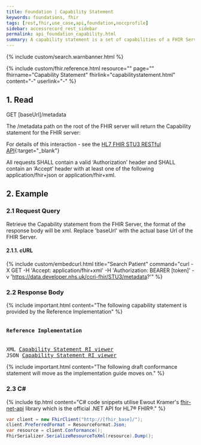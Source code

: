 ```yaml
---
title: Foundation | Capability Statement
keywords: foundations, fhir
tags: [rest,fhir,use_case,api,foundation,noccprofile]
sidebar: accessrecord_rest_sidebar
permalink: api_foundation_capability.html
summary: A capability statement is a set of capabilities of a FHIR Server that may be used as a statement of actual server functionality or a statement of required or desired server implementation.
---
```


{% include custom/search.warnbanner.html %}

{% include custom/fhir.reference.html resource="" page="" fhirname="Capability Statement"  fhirlink="capabilitystatement.html" content="-" userlink="-" %}


## 1. Read ##

<div markdown="span" class="alert alert-success" role="alert">
GET [baseUrl]/metadata</div>

The /metadata path on the root of the FHIR server will return the Capability statement for the FHIR server:

<!--
Alternatively, a HTTP OPTIONS request against the root of the FHIR server will also return the capability profile:

<div markdown="span" class="alert alert-success" role="alert">
OPTIONS [baseUrl]/</div>
-->

For details of this interaction - see the [HL7 FHIR STU3 RESTful API](https://www.hl7.org/fhir/STU3/http.html#capabilities){:target="_blank"}


<!--For details of this interaction - see the [HL7 FHIR STU3 RESTful API](http.html#capabilities){:target="_blank"}-->


All requests SHALL contain a valid ‘Authorization’ header and SHALL contain an ‘Accept’ header with at least one of the following application/fhir+json or application/fhir+xml.

## 2. Example ##

### 2.1 Request Query ###

Retrieve the Capability statement from the FHIR Server, the format of the response body will be xml. Replace 'baseUrl' with the actual base Url of the FHIR Server.

#### 2.1.1. cURL ####

{% include custom/embedcurl.html title="Search Patient" command="curl -X GET -H 'Accept: application/fhir+xml' -H 'Authorization: BEARER [token]' -v 'https://data.developer.nhs.uk/ccri-fhir/STU3/metadata?'" %}

### 2.2 Response Body ###

{% include important.html content="The following capability statement is provided by the Reference Implementation" %}

<div class="language-http highlighter-rouge">
<pre class="highlight">
<h4>Reference Implementation</h4>
XML <a target="_blank" href="https://data.developer.nhs.uk/ccri/conformance?serverId=home&pretty=false&encoding=xml">Capability Statement RI viewer</a>
JSON <a target="_blank" href="https://data.developer.nhs.uk/ccri/conformance?serverId=home&pretty=false&encoding=json">Capability Statement RI viewer</a>
</pre>
</div>

{% include important.html content="The following draft conformance statement will move as the implementation guide moves on." %}


### 2.3 C# ###

{% include tip.html content="C# code snippets utilise Ewout Kramer's [fhir-net-api](https://github.com/ewoutkramer/fhir-net-api) library which is the official .NET API for HL7&reg; FHIR&reg;." %}

```csharp
var client = new FhirClient("http://[fhir_base]/");
client.PreferredFormat = ResourceFormat.Json;
var resource = client.Conformance();
FhirSerializer.SerializeResourceToXml(resource).Dump();
```
